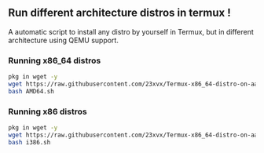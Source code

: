 ## Run different architecture distros in termux !
A automatic script to install any distro by yourself in Termux, but in different architecture using QEMU support.


### Running x86_64 distros
```bash 
pkg in wget -y 
wget https://raw.githubusercontent.com/23xvx/Termux-x86_64-distro-on-aarch64/master/AMD64.sh
bash AMD64.sh 
```

### Running x86 distros
``` bash 
pkg in wget -y
wget https://raw.githubusercontent.com/23xvx/Termux-x86_64-distro-on-aarch64/master/i386.sh
bash i386.sh 
``` 
